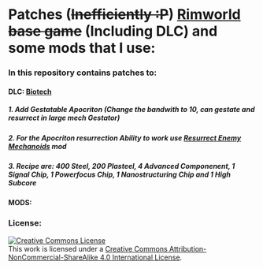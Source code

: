 # Patches (~~Inefficiently :P~~) [Rimworld](https://store.steampowered.com/app/294100/RimWorld/) ~~base game~~ (Including DLC) and some mods that I use:
 ### **In this repository contains patches to:**
 #### **DLC**: [**Biotech**](https://store.steampowered.com/app/1826140/RimWorld__Biotech/)
 ##### 1. Add Gestatable Apocriton (Change the bandwith to 10, can gestate and resurrect in large mech Gestator)
 ##### 2. For the Apocriton resurrection Ability to work use [Resurrect Enemy Mechanoids](https://steamcommunity.com/sharedfiles/filedetails/?id=2882468335) mod
 ##### 3. Recipe are: 400 Steel, 200 Plasteel, 4 Advanced Componenent, 1 Signal Chip, 1 Powerfocus Chip, 1 Nanostructuring Chip and 1 High Subcore
 #### **MODS**:
### License:
<a rel="license" href="http://creativecommons.org/licenses/by-nc-sa/4.0/"><img alt="Creative Commons License" style="border-width:0" src="https://i.creativecommons.org/l/by-nc-sa/4.0/88x31.png" /></a><br />This work is licensed under a <a rel="license" href="http://creativecommons.org/licenses/by-nc-sa/4.0/">Creative Commons Attribution-NonCommercial-ShareAlike 4.0 International License</a>.
